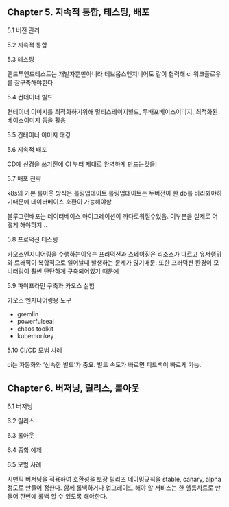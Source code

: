 ## Chapter 5. 지속적 통합, 테스팅, 배포

5.1 버전 관리

5.2 지속적 통합

5.3 테스팅

엔드투엔드테스트는 개발자뿐만아니라 데브옵스엔지니어도 같이 협력해 ci 워크플로우를 잘구축해야한다

5.4 컨테이너 빌드

컨테이너 이미지를 최적화하기위해 멀티스테이지빌드, 무배포베이스이미지, 최적화된 베이스이미지 등을 활용

5.5 컨테이너 이미지 태깅

5.6 지속적 배포

CD에 신경을 쓰기전에 CI 부터 제대로 완벽하게 만드는것을!

5.7 배포 전략

k8s의 기본 롤아웃 방식은 롤링업데이트
롤링업데이트는 두버전이 한 db를 바라봐야하기때문에 데이터베이스 호환이 가능해야함

블루그린배포는 데이터베이스 마이그레이션이 까다로워질수있음.
이부분을 실제로 어떻게 해야하지…

5.8 프로덕션 테스팅

카오스엔지니어링을 수행하는이유는 프러덕션과 스테이징은 리소스가 다르고 유저행위와 트래픽이 복합적으로 일어날때 발생하는 문제가 많기때문. 또한 프러덕션 환경이 모니터링이 훨씬 탄탄하게 구축되어있기 때문에

5.9 파이프라인 구축과 카오스 실험

카오스 엔지니어링용 도구
- gremlin
- powerfulseal
- chaos toolkit
- kubemonkey

5.10 CI/CD 모범 사례

ci는 자동화와 ‘신속한 빌드’가 중요. 빌드 속도가 빠르면 피드백이 빠르게 가능.

## Chapter 6. 버저닝, 릴리스, 롤아웃

6.1 버저닝

6.2 릴리스

6.3 롤아웃

6.4 종합 예제

6.5 모범 사례

시맨틱 버저닝을 적용하여 호환성을 보장
릴리즈 네이밍규칙을 stable, canary, alpha 정도로 만들어 정한다.
함께 롤백하거나 업그레이드 해야 할 서비스는 한 헬름차트로 만들어 한번에 롤백 할 수 있도록 해야한다.
